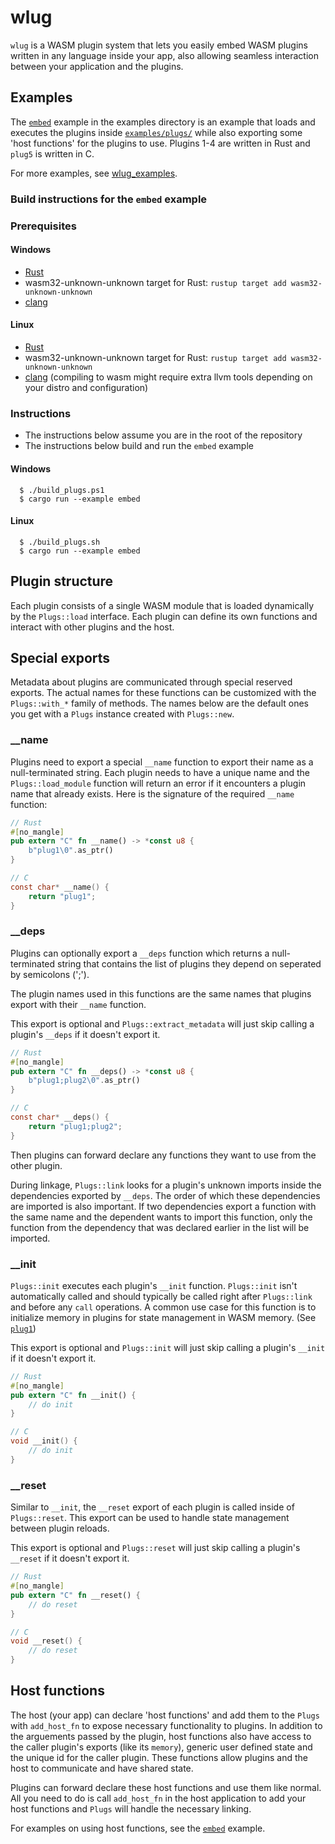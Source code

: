 # wlug
`wlug` is a WASM plugin system that lets you easily embed WASM plugins written in any language inside your app, also allowing seamless interaction between your application and the plugins.

## Examples
The [`embed`](https://github.com/serd223/wlug/tree/master/examples/embed.rs) example in the examples directory is an example that loads and executes the plugins inside [`examples/plugs/`](https://github.com/serd223/wlug/tree/master/examples/plugs) while also exporting some 'host functions' for the plugins to use.
Plugins 1-4 are written in Rust and `plug5` is written in C.

For more examples, see [wlug_examples](https://github.com/serd223/wlug_examples).

### Build instructions for the `embed` example
### Prerequisites
#### Windows
- [Rust](https://www.rust-lang.org/tools/install)
- wasm32-unknown-unknown target for Rust: `rustup target add wasm32-unknown-unknown`
- [clang](https://releases.llvm.org/download.html)

#### Linux
- [Rust](https://www.rust-lang.org/tools/install)
- wasm32-unknown-unknown target for Rust: `rustup target add wasm32-unknown-unknown`
- [clang](https://releases.llvm.org/download.html) (compiling to wasm might require extra llvm tools depending on your distro and configuration)


### Instructions
- The instructions below assume you are in the root of the repository
- The instructions below build and run the `embed` example

#### Windows
```console
  $ ./build_plugs.ps1
  $ cargo run --example embed
```

#### Linux
```console
  $ ./build_plugs.sh
  $ cargo run --example embed
```


## Plugin structure
Each plugin consists of a single WASM module that is loaded dynamically by the `Plugs::load` interface. Each plugin can define its own functions and interact with other plugins and the host.

## Special exports
Metadata about plugins are communicated through special reserved exports. The actual names for these functions can be customized with the `Plugs::with_*` family of methods. The names below are the default ones you get with a `Plugs` instance created with `Plugs::new`.

### __name
Plugins need to export a special `__name` function to export their name as a null-terminated string. Each plugin needs to have a unique name and the `Plugs::load_module` function will return an error if it encounters a plugin name that already exists.
Here is the signature of the required `__name` function:
```rs
// Rust
#[no_mangle]
pub extern "C" fn __name() -> *const u8 {
    b"plug1\0".as_ptr()
}
```
```c
// C
const char* __name() {
    return "plug1";
}
```

### __deps
Plugins can optionally export a `__deps` function which returns a null-terminated string that contains the list of plugins they depend on seperated by semicolons (';'). 

The plugin names used in this functions are the same names that plugins export with their `__name` function.

This export is optional and `Plugs::extract_metadata` will just skip calling a plugin's `__deps` if it doesn't export it.
```rs
// Rust
#[no_mangle]
pub extern "C" fn __deps() -> *const u8 {
    b"plug1;plug2\0".as_ptr()
}
```
```c
// C
const char* __deps() {
    return "plug1;plug2";
}
```
Then plugins can forward declare any functions they want to use from the other plugin.

During linkage, `Plugs::link` looks for a plugin's unknown imports inside the dependencies exported by `__deps`. The order of which these dependencies are imported is also important. If two dependencies export a function with the same name and the dependent wants to import this function, only the function from the dependency that was declared earlier in the list will be imported.

### __init
`Plugs::init` executes each plugin's `__init` function. `Plugs::init` isn't automatically called and should typically be called right after `Plugs::link` and before any `call` operations.
A common use case for this function is to initialize memory in plugins for state management in WASM memory. (See [`plug1`](https://github.com/serd223/wlug/blob/master/examples/plugs/plug1/src/lib.rs)) 

This export is optional and `Plugs::init` will just skip calling a plugin's `__init` if it doesn't export it.
```rs
// Rust
#[no_mangle]
pub extern "C" fn __init() {
    // do init
}
```
```c
// C
void __init() {
    // do init
}
```

### __reset
Similar to `__init`, the `__reset` export of each plugin is called inside of `Plugs::reset`. This export can be used to handle state management between plugin reloads.

This export is optional and `Plugs::reset` will just skip calling a plugin's `__reset` if it doesn't export it.
```rs
// Rust
#[no_mangle]
pub extern "C" fn __reset() {
    // do reset
}
```
```c
// C
void __reset() {
    // do reset
}
```

## Host functions

The host (your app) can declare 'host functions' and add them to the `Plugs` with `add_host_fn` to expose necessary functionality to plugins. In addition to the arguements passed by the plugin, host functions also have access to the caller plugin's exports (like its `memory`), generic user defined state and the unique id for the caller plugin. These functions allow plugins and the host to communicate and have shared state.

Plugins can forward declare these host functions and use them like normal. All you need to do is call `add_host_fn` in the host application to add your host functions and `Plugs` will handle the necessary linking.

For examples on using host functions, see the [`embed`](https://github.com/serd223/wlug/tree/master/examples/embed.rs) example.
